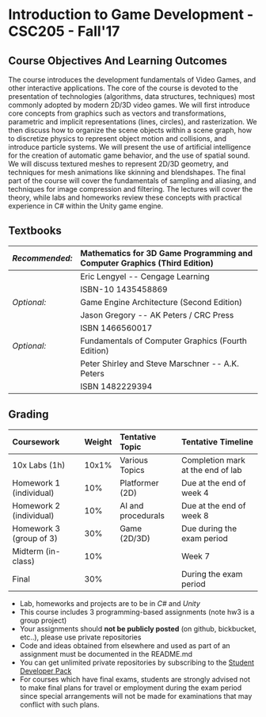 # Introduction to Game Development - CSC205 - Fall'17

## Course Objectives And Learning Outcomes

The course introduces the development fundamentals of Video Games, and other interactive applications. The core of the course is devoted to the presentation of technologies (algorithms, data structures, techniques) most commonly adopted by modern 2D/3D video games. We will first introduce core concepts from graphics such as vectors and transformations, parametric and implicit representations (lines, circles), and rasterization. We then discuss how to organize the scene objects within a scene graph, how to discretize physics to represent object motion and collisions, and introduce particle systems. We will present the use of artificial intelligence for the creation of automatic game behavior, and the use of spatial sound. We will discuss textured meshes to represent 2D/3D geometry, and techniques for mesh animations like skinning and blendshapes. The final part of the course will cover the fundamentals of sampling and aliasing, and techniques for image compression and filtering. The lectures will cover the theory, while labs and homeworks review these concepts with practical experience in C# within the Unity game engine. 

## Textbooks

| *Recommended:* | Mathematics for 3D Game Programming and Computer Graphics (Third Edition) |
| :--- | :--- |
|             | Eric Lengyel -- Cengage Learning |
|             | ISBN-10 1435458869 |
| *Optional:* | Game Engine Architecture (Second Edition) |
|             | Jason Gregory -- AK Peters / CRC Press |
|             | ISBN 1466560017 |
| *Optional:* | Fundamentals of Computer Graphics (Fourth Edition) |
|             | Peter Shirley and Steve Marschner -- A.K. Peters |
|             | ISBN 1482229394 |

## Grading

|**Coursework**  	|**Weight** | **Tentative Topic** | **Tentative Timeline** |
| :--- | :--- | :--- | :--- |
| 10x Labs (1h) | 10x1% | Various Topics | Completion mark at the end of lab |
| Homework 1 (individual) |10% | Platformer (2D) | Due at the end of week 4 |
| Homework 2 (individual) |10% | AI and procedurals | Due at the end of week 8  |
| Homework 3 (group of 3) |30% | Game (2D/3D) | Due during the exam period |
| Midterm (in-class) |10% |  | Week 7 |
| Final | 30% |  | During the exam period |

* Lab, homeworks and projects are to be in *C#* and *Unity*
* This course includes 3 programming-based assignments (note hw3 is a group project)
* Your assignments should **not be publicly posted** (on github, bickbucket, etc..), please use private repositories
* Code and ideas obtained from elsewhere and used as part of an assignment must be documented in the README.md
* You can get unlimited private repositories by subscribing to the [Student Developer Pack](http://education.github.com)
* For courses which have final exams, students are strongly advised not to make final plans for travel or employment during the exam period since special arrangements will not be made for examinations that may conflict with such plans. 
